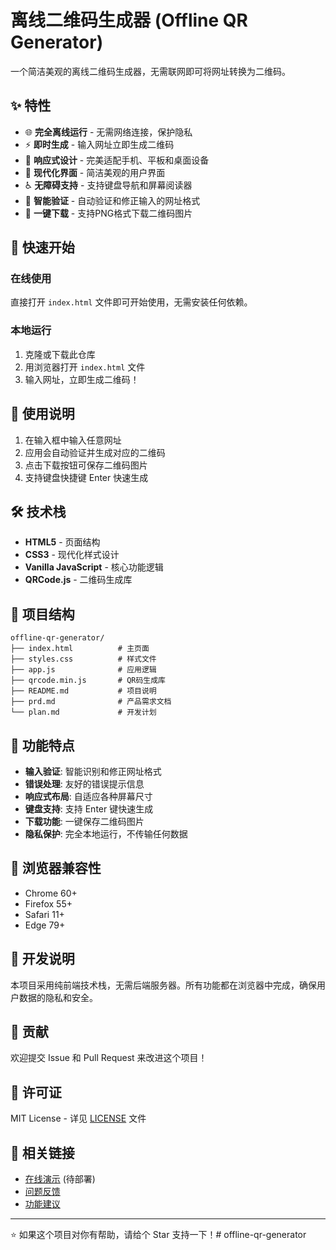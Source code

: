 # 离线二维码生成器 (Offline QR Generator)

一个简洁美观的离线二维码生成器，无需联网即可将网址转换为二维码。

## ✨ 特性

- 🌐 **完全离线运行** - 无需网络连接，保护隐私
- ⚡ **即时生成** - 输入网址立即生成二维码
- 📱 **响应式设计** - 完美适配手机、平板和桌面设备
- 🎨 **现代化界面** - 简洁美观的用户界面
- ♿ **无障碍支持** - 支持键盘导航和屏幕阅读器
- 🔗 **智能验证** - 自动验证和修正输入的网址格式
- 💾 **一键下载** - 支持PNG格式下载二维码图片

## 🚀 快速开始

### 在线使用
直接打开 `index.html` 文件即可开始使用，无需安装任何依赖。

### 本地运行
1. 克隆或下载此仓库
2. 用浏览器打开 `index.html` 文件
3. 输入网址，立即生成二维码！

## 📸 使用说明

1. 在输入框中输入任意网址
2. 应用会自动验证并生成对应的二维码
3. 点击下载按钮可保存二维码图片
4. 支持键盘快捷键 Enter 快速生成

## 🛠️ 技术栈

- **HTML5** - 页面结构
- **CSS3** - 现代化样式设计
- **Vanilla JavaScript** - 核心功能逻辑
- **QRCode.js** - 二维码生成库

## 📁 项目结构

```
offline-qr-generator/
├── index.html          # 主页面
├── styles.css          # 样式文件
├── app.js              # 应用逻辑
├── qrcode.min.js       # QR码生成库
├── README.md           # 项目说明
├── prd.md              # 产品需求文档
└── plan.md             # 开发计划
```

## 🌟 功能特点

- **输入验证**: 智能识别和修正网址格式
- **错误处理**: 友好的错误提示信息
- **响应式布局**: 自适应各种屏幕尺寸
- **键盘支持**: 支持 Enter 键快速生成
- **下载功能**: 一键保存二维码图片
- **隐私保护**: 完全本地运行，不传输任何数据

## 🔧 浏览器兼容性

- Chrome 60+
- Firefox 55+
- Safari 11+
- Edge 79+

## 📝 开发说明

本项目采用纯前端技术栈，无需后端服务器。所有功能都在浏览器中完成，确保用户数据的隐私和安全。

## 🤝 贡献

欢迎提交 Issue 和 Pull Request 来改进这个项目！

## 📄 许可证

MIT License - 详见 [LICENSE](LICENSE) 文件

## 🔗 相关链接

- [在线演示](#) (待部署)
- [问题反馈](../../issues)
- [功能建议](../../issues)

---

⭐ 如果这个项目对你有帮助，请给个 Star 支持一下！#   o f f l i n e - q r - g e n e r a t o r  
 
